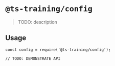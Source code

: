 # `@ts-training/config`

> TODO: description

## Usage

```
const config = require('@ts-training/config');

// TODO: DEMONSTRATE API
```
